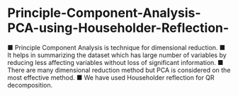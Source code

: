 # Principle-Component-Analysis-PCA-using-Householder-Reflection-

■ Principle Component Analysis is technique for dimensional reduction. 
■ It helps in summarizing the dataset which has large number of variables by reducing less affecting variables without loss of significant information.
■ There are many dimensional reduction method but PCA is considered on the most effective method.
■ We have used Householder reflection for QR decomposition.
